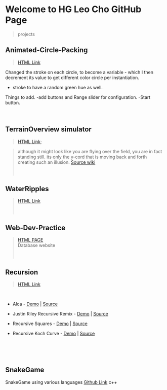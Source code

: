 # Welcome to HG Leo Cho GitHub Page
>projects
## Animated-Circle-Packing
>[HTML Link](https://hgleocho.github.io/Animated-Circle-Packing)

Changed the stroke on each circle, to become a variable - which I then decrement its value to get different color circle per instantiation.

+ stroke to have a random green hue as well.

Things to add.
-add buttons and Range slider for configuration.
-Start button.
<br/><br/><br/>

## TerrainOverview simulator
>[HTML Link](https://hgleocho.github.io/TerrainOverview/);

>although it might look like you are flying over the field, you are in fact standing still.
its only the y-cord that is moving back and forth creating such an illusion.
[Source wiki](http://flafla2.github.io/2014/08/09/perlinnoise.html)
<br/><br/><br/>

## WaterRipples

>[HTML Link](https://hgleocho.github.io/WaterRipples)
<br/><br/><br/>

## Web-Dev-Practice<br/>
>[HTML PAGE](https://hgleocho.github.io/Web-Dev-Practice/)<br/>
 Database website
<br/><br/><br/>

## Recursion
>[HTML Link](https://hgleocho.github.io/Recursion)
<br/>

* Alca - 
[Demo](https://codepen.io/Alca/full/pWaZaX/) 
| [Source](https://codepen.io/Alca/pen/pWaZaX/right)

* Justin Riley Recursive Remix - 
[Demo](https://recursion.glitch.me/) 
| [Source](https://glitch.com/edit/#!/recursion)

* Recursive Squares - 
[Demo](https://codepen.io/DonKarlssonSan/full/PJQvKG) 
| [Source](https://codepen.io/DonKarlssonSan/pen/PJQvKG)

* Recursive Koch Curve - 
[Demo](https://codepen.io/DonKarlssonSan/full/yzjywa) 
| [Source](https://codepen.io/DonKarlssonSan/pen/yzjywa)

<br/><br/><br/>


## SnakeGame
SnakeGame using various languages
[Github Link](https://github.com/HGLeoCho/SnakeGame)
c++

